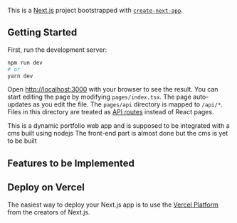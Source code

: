 This is a [Next.js](https://nextjs.org/) project bootstrapped with [`create-next-app`](https://github.com/vercel/next.js/tree/canary/packages/create-next-app).

## Getting Started

First, run the development server:

```bash
npm run dev
# or
yarn dev
```

Open [http://localhost:3000](http://localhost:3000) with your browser to see the result.
You can start editing the page by modifying `pages/index.tsx`. The page auto-updates as you edit the file.
The `pages/api` directory is mapped to `/api/*`. Files in this directory are treated as [API routes](https://nextjs.org/docs/api-routes/introduction) instead of React pages.

This is a dynamic portfolio web app and is supposed to be integrated with a cms built using nodejs
The front-end part is almost done but the cms is yet to be built

## Features to be Implemented



## Deploy on Vercel

The easiest way to deploy your Next.js app is to use the [Vercel Platform](https://vercel.com/new?utm_medium=default-template&filter=next.js&utm_source=create-next-app&utm_campaign=create-next-app-readme) from the creators of Next.js.


